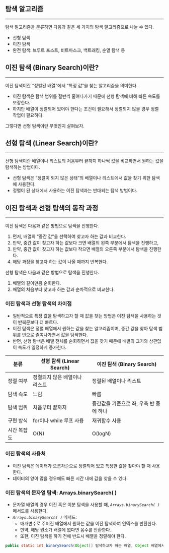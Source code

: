 ## 탐색 알고리즘

---

탐색 알고리즘을 분류하면 다음과 같은 세 가지의 탐색 알고리즘으로 나눌 수 있다.

- 선형 탐색
- 이진 탐색
- 완전 탐색: 브루트 포스트, 비트마스크, 백트래킹, 순열 탐색 등

## 이진 탐색 (Binary Search)이란?

---

이진 탐색이란 “정렬된 배열”에서 “특정 값”을 찾는 알고리즘을 의미한다.

- 이진 탐색은 탐색 범위를 절반씩 줄여나가기 때문에 선형 탐색에 비해 빠른 속도를 보장한다.
- 하지만 배열이 정렬되어 있어야 한다는 조건이 필요해서 정렬되지 않을 경우 정렬 작업이 필요하다.

그렇다면 선형 탐색이란 무엇인지 살펴보자.

## 선형 탐색 (Linear Search)이란?

---

선형 탐색이란 배열이나 리스트의 처음부터 끝까지 하나씩 값을 비교하면서 원하는 값을 탐색하는 방법이다.

- 선형 탐색은 “정렬이 되지 않은 상태”의 배열이나 리스트에서 값을 찾기 위한 탐색에 사용한다.
- 정렬이 된 상태에서 사용하는 이진 탐색과는 반대되는 탐색 방법이다.

## 이진 탐색과 선형 탐색의 동작 과정

---

이진 탐색은 다음과 같은 방법으로 탐색을 진행한다.

1. 먼저, 배열의 “중간 값”을 선택하여 찾고자 하는 값과 비교한다.
2. 만약, 중간 값이 찾고자 하는 값보다 크면 배열의 왼쪽 부분에서 탐색을 진행하고,
3. 만약, 중간 값이 찾고자 하는 값보다 작으면 배열의 오른쪽 부분에서 탐색을 진행한다.
4. 해당 과정을 찾고자 하는 값이 나올 때까지 반복한다.

선형 탐색은 다음과 같은 방법으로 탐색을 진행한다.

1. 배열의 길이만큼 순회한다.
2. 배열의 처음부터 찾고자 하는 값과 순차적으로 비교한다.

### 이진 탐색과 선형 탐색의 차이점

- 일반적으로 특정 값을 탐색하고자 할 때 값을 찾는 방법은 이진 탐색을 사용하는 것이 반복문보다 더 빠르다.
- 이진 탐색은 정렬 배열에서 원하는 값을 찾는 알고리즘이며, 중간 값을 찾아 탐색 범위를 반으로 줄여나가면서 값을 탐색한다.
- 반면, 선형 탐색은 배열 전체를 순회하면서 값을 찾기 때문에 배열의 크기와 상관없이 속도가 일정하게 증가한다.

| 분류 | 선형 탐색 (Linear Search) | 이진 탐색 (Binary Search) |
| --- | --- | --- |
| 정렬 여부 | 정렬되지 않은 배열이나 리스트 | 정렬된 배열이나 리스트 |
| 탐색 속도 | 느림 | 빠름 |
| 탐색 범위 | 처음부터 끝까지 | 중간값을 기준으로 좌, 우측 반 중에 하나 |
| 구현 방식 | for이나 while 루프 사용 | 재귀함수 사용 |
| 시간 복잡도 | O(N) | O(logN) |

### 이진 탐색의 사용처

- 이진 탐색은 데이터가 오름차순으로 정렬되어 있고 특정한 값을 찾아야 할 때 사용한다.
- 데이터의 양이 많을 경우에도 빠른 시간 내에 값을 찾을 수 있다.

### 이진 탐색의 문자열 탐색: Arrays.binarySearch( )

- 문자열 배열의 경우 이진 혹은 이분 탐색을 사용할 때, *`Arrays.binarySearch( )`* 메서드를 사용한다.
- *`Arrays.binarySearch( )`* 메서드:
    - 매개변수로 주어진 배열에서 원하는 값을 이진 탐색하여 인덱스를 반환한다.
    - 만약, 해당 원소가 배열에 없다면 음수를 반환한다.
    - 또한, 이진 탐색을 하기 전에 반드시 배열을 정렬해야 한다.

```java
public static int binarySearch(Object[] 탐색하고자 하는 배열, Object 배열에서 찾으려는 값)
```